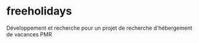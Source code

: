 # freeholidays
Développement et recherche pour un projet de recherche d'hébergement de vacances PMR
